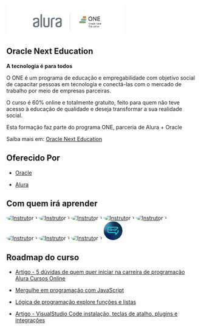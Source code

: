 <img src="./Img/logo_curso.png" alt="logo do curso">

## Oracle Next Education

**A tecnologia é para todos**

O ONE é um programa de educação e empregabilidade com objetivo social de capacitar pessoas em tecnologia e conectá-las com o mercado de trabalho por meio de empresas parceiras.

O curso é 60% online e totalmente gratuito, feito para quem não teve acesso à educação de qualidade e deseja transformar a sua realidade social.

Esta formação faz parte do programa ONE, parceria de Alura + Oracle

Saiba mais em: [Oracle Next Education](https://www.oracle.com/br/education/oracle-next-education/)

## Oferecido Por

- [Oracle](https://www.oracle.com/br)

- [Alura](https://www.alura.com.br/)

## Com quem irá aprender

<a href="https://www.linkedin.com/in/guilherme-lima-developer"><img src="https://cdn2.gnarususercontent.com.br/1/58372/faab17bc-a43f-42ed-b701-17f954bc776d.png?width=100&height=100&aspect_ratio=1:1" alt="Instrutor 1" title="Guilherme Lima" style="width: 50px; border-radius: 50%;"></a>
<a href="https://br.linkedin.com/in/rafaella-ballerini-45875016a"><img src="https://github.com/rafaballerini.png?size=100&d=https%3A%2F%2Fwww.gravatar.com%2Favatar%2F43a7c3791fac100582581ec5d80ac076.png%3Fr%3DPG%26size%3D100x100%26date%3D2024-07-14%26d%3Dhttps%253A%252F%252Fcursos.alura.com.br%252Fassets%252Fimages%252Fforum%252Favatar_r.png" alt="Instrutor 1" title="Rafaella Ballerini" style="width: 50px; border-radius: 50%;"></a>
<a href="https://www.linkedin.com/in/guilhermeazevedosilveira/"><img src="https://www.gravatar.com/avatar/641f736b59103127c7a6a46a683bca58.png?r=PG&size=100x100&date=2024-07-14&d=https%3A%2F%2Fcursos.alura.com.br%2Fassets%2Fimages%2Fforum%2Favatar_g.png" alt="Instrutor 1" title="Guilherme Silveira" style="width: 50px; border-radius: 50%;"></a>
<a href="https://www.linkedin.com/in/valquiria-alencar/"><img src="https://cdn2.gnarususercontent.com.br/1/815643/35988eda-f22e-42e6-b95a-a21511afbe27.jpg?width=100&height=100&aspect_ratio=1:1" alt="Instrutor 1" title="Valquíria Alencar" style="width: 50px; border-radius: 50%;"></a>
<a href="https://www.linkedin.com/in/monicamhillman/"><img src="https://cdn2.gnarususercontent.com.br/1/723276/43920617-1217-463b-98fc-0a634d69c5d8.jpg?width=100&height=100&aspect_ratio=1:1" alt="Instrutor 1" title="Mônica Mazzochi Hillman" style="width: 50px; border-radius: 50%;"></a>
<a href="https://www.linkedin.com/in/gabrielleribeiro/"><img src="https://cdn2.gnarususercontent.com.br/1/1221554/9b8ee41d-2154-4ba5-a9ac-bc40ae8aa3b6.jpeg?width=100&height=100&aspect_ratio=1:1" alt="Instrutor 1" title="Gabrielle Ribeiro Gomes" style="width: 50px; border-radius: 50%;"></a>
<a href="https://www.linkedin.com/in/rcaneppele/"><img src="https://github.com/rcaneppele.png?size=100&d=https%3A%2F%2Fwww.gravatar.com%2Favatar%2F1bca39bfbe32fdf52de7ace1f855f267.png%3Fr%3DPG%26size%3D100x100%26date%3D2024-07-14%26d%3Dhttps%253A%252F%252Fcursos.alura.com.br%252Fassets%252Fimages%252Fforum%252Favatar_r.png" alt="Instrutor 1" title="Rodrigo da Silva Ferreira Caneppele" style="width: 50px; border-radius: 50%;"></a>
<a href="https://www.linkedin.com/in/rcaneppele/"><img src="https://cdn2.gnarususercontent.com.br/1/832308/ecff887b-47cf-4553-8194-ff6a49a03c37.jpg?width=100&height=100&aspect_ratio=1:1" alt="Instrutor 1" title="Genesys Rondon" style="width: 50px; border-radius: 50%;"></a>
<a href="https://suporte.alura.com.br/support/solutions/articles/72000606593-conheca-a-luri-nossa-intelig%C3%AAncia-artificial"><img src="./Img/luri-icon-instructor.svg" alt="Instrutor 1" title="Luri, a IA da Alura" style="width: 50px; border-radius: 50%;"></a>

## Roadmap do curso

- [Artigo - 5 dúvidas de quem quer iniciar na carreira de programação Alura Cursos Online](./Aprenda%20lógica%20de%20programação/Artigo%20-%205%20dúvidas%20de%20quem%20quer%20iniciar%20na%20carreira%20de%20programação%20%20Alura%20Cursos%20Online/)

- [Mergulhe em programação com JavaScript](./Aprenda%20lógica%20de%20programação/Mergulhe%20em%20programação%20com%20JavaScript/)

- [Lógica de programação explore funções e listas](./Aprenda%20lógica%20de%20programação/Lógica%20de%20programação%20explore%20funções%20e%20listas/)

- [Artigo - VisualStudio Code instalação, teclas de atalho, plugins e integrações](./Aprenda%20lógica%20de%20programação/Artigo%20-%20VisualStudio%20Code%20instalação,%20teclas%20de%20atalho,%20plugins%20e%20integrações/)
